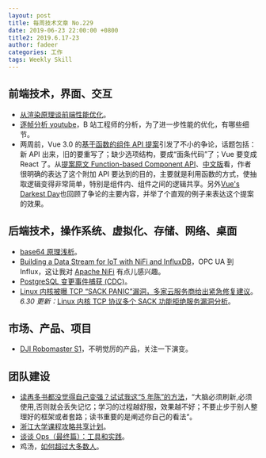 ```yaml
---
layout: post
title: 每周技术文章 No.229
date: 2019-06-23 22:00:00 +0800
title2: 2019.6.17-23
author: fadeer
categories: 工作
tags: Weekly Skill
---
```


## 前端技术，界面、交互

- [从渲染原理谈前端性能优化](https://segmentfault.com/a/1190000019504744)。
- [逐帧分析 youtube](https://zhuanlan.zhihu.com/p/69292215)，B 站工程师的分析，为了进一步性能的优化，有哪些细节。
- 两周前，Vue 3.0 的[基于函数的组件 API 提案](https://github.com/vuejs/rfcs/pull/42)引发了不小的争论，话题包括：新 API 出来，旧的要重写了；缺少选项结构，要成“面条代码”了；Vue 要变成 React 了。从[提案原文 Function-based Component API](https://github.com/vuejs/rfcs/pull/42)、[中文版](https://zhuanlan.zhihu.com/p/68477600)看，作者很明确的表达了这个附加 API 要达到的目的，主要就是利用函数的方式，使抽取逻辑变得非常简单，特别是组件内、组件之间的逻辑共享。另外[Vue's Darkest Day](https://dev.to/danielelkington/vue-s-darkest-day-3fgh)也回顾了争论的主要内容，并举了个直观的例子来表达这个提案的效果。

## 后端技术，操作系统、虚拟化、存储、网络、桌面

- [base64 原理浅析](https://mp.weixin.qq.com/s?__biz=MzA5NzkwNDk3MQ==&mid=2650589963&idx=1&sn=f9178c624dfec25b6cb33da216ec9648)。
- [Building a Data Stream for IoT with NiFi and InfluxDB](https://www.influxdata.com/blog/building-a-data-stream-for-iot-with-nifi-and-influxdb/)，OPC UA 到 Influx，这让我对 [Apache NiFi](https://nifi.apache.org/docs.html) 有点儿感兴趣。
- [PostgreSQL 变更事件捕获 (CDC)](https://mp.weixin.qq.com/s/TqyF0L6a74lTQEyEX0mMlw)。
- [Linux 内核被曝 TCP “SACK PANIC”漏洞，多家云服务商给出紧急修复建议](https://www.infoq.cn/article/gc3*ZGs49Tj5fHkh9frM)。_6.30 更新：_[Linux 内核 TCP 协议多个 SACK 功能拒绝服务漏洞分析](https://paper.seebug.org/960/)。

## 市场、产品、项目

- [DJI Robomaster S1](https://www.dji.com/ca/robomaster-s1/video)，不明觉厉的产品，关注一下演变。

## 团队建设

- [读再多书都没觉得自己变强？试试我这“5 年陈”的方法](https://mp.weixin.qq.com/s/OwKa54E5c71EiEuYaVI_tg)，“大脑必须刷新,必须使用,否则就会丢失记忆；学习的过程越舒服，效果越不好；不要止步于别人整理好的框架或者套路；读书重要的是阐述你自己的看法“。
- [浙江大学课程攻略共享计划](https://github.com/QSCTech/zju-icicles)。
- [谈谈 Ops（最终篇）：工具和实践](https://www.raychase.net/5348)。
- 鸡汤，[如何超过大多数人](https://coolshell.cn/articles/19464.html)。
